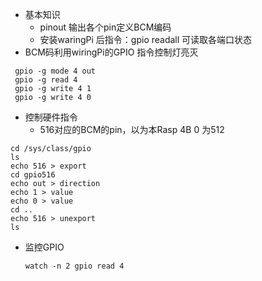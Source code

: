 - 基本知识
  - pinout 输出各个pin定义BCM编码
  - 安装waringPi 后指令：gpio readall 可读取各端口状态
- BCM码利用wiringPi的GPIO 指令控制灯亮灭
```
 gpio -g mode 4 out
 gpio -g read 4
 gpio -g write 4 1
 gpio -g write 4 0
```
- 控制硬件指令
  - 516对应的BCM的pin，以为本Rasp 4B 0 为512
```
cd /sys/class/gpio
ls
echo 516 > export
cd gpio516
echo out > direction
echo 1 > value
echo 0 > value
cd ..
echo 516 > unexport
ls
```
- 监控GPIO
  ```
  watch -n 2 gpio read 4  
  ```
